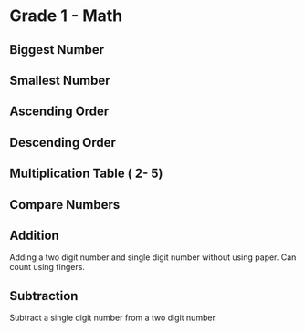 # Grade 1 - Math

## Biggest Number

## Smallest Number

## Ascending Order

## Descending Order

## Multiplication Table ( 2- 5)

## Compare Numbers

## Addition

Adding a two digit number and single digit number without using paper. Can count using fingers.

## Subtraction

Subtract a single digit number from a two digit number.